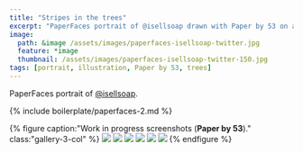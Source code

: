 ```yaml
---
title: "Stripes in the trees"
excerpt: "PaperFaces portrait of @isellsoap drawn with Paper by 53 on an iPad."
image: 
  path: &image /assets/images/paperfaces-isellsoap-twitter.jpg 
  feature: *image
  thumbnail: /assets/images/paperfaces-isellsoap-twitter-150.jpg
tags: [portrait, illustration, Paper by 53, trees]
---
```


PaperFaces portrait of [@isellsoap](https://twitter.com/isellsoap).

{% include boilerplate/paperfaces-2.md %}

{% figure caption:"Work in progress screenshots (**Paper by 53**)." class:"gallery-3-col" %}
[![](/assets/images/paperfaces-isellsoap-process-1-600.jpg)](/assets/images/paperfaces-isellsoap-process-1-lg.jpg)
[![](/assets/images/paperfaces-isellsoap-process-2-600.jpg)](/assets/images/paperfaces-isellsoap-process-2-lg.jpg)
[![](/assets/images/paperfaces-isellsoap-process-3-600.jpg)](/assets/images/paperfaces-isellsoap-process-3-lg.jpg)
[![](/assets/images/paperfaces-isellsoap-process-4-600.jpg)](/assets/images/paperfaces-isellsoap-process-4-lg.jpg)
[![](/assets/images/paperfaces-isellsoap-process-5-600.jpg)](/assets/images/paperfaces-isellsoap-process-5-lg.jpg)
[![](/assets/images/paperfaces-isellsoap-process-6-600.jpg)](/assets/images/paperfaces-isellsoap-process-6-lg.jpg)
{% endfigure %}
